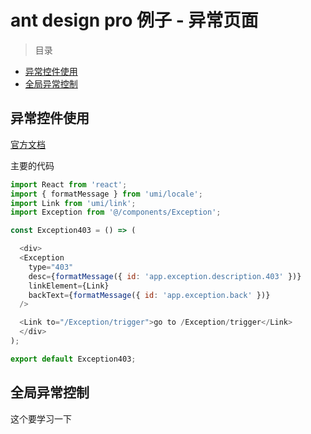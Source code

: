 # ant design pro 例子 - 异常页面

> 目录

* [异常控件使用](#异常控件使用)
* [全局异常控制](#全局异常控制)



## 异常控件使用

[官方文档](https://pro.ant.design/components/Exception-cn/)

主要的代码

```js
import React from 'react';
import { formatMessage } from 'umi/locale';
import Link from 'umi/link';
import Exception from '@/components/Exception';

const Exception403 = () => (

  <div>
  <Exception
    type="403"
    desc={formatMessage({ id: 'app.exception.description.403' })}
    linkElement={Link}
    backText={formatMessage({ id: 'app.exception.back' })}
  />

  <Link to="/Exception/trigger">go to /Exception/trigger</Link>
  </div>
);

export default Exception403;
```



## 全局异常控制

这个要学习一下



